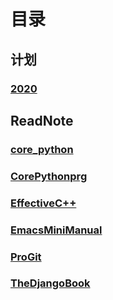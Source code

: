 # 目录

## 计划

### [2020](./plan/2020_plan.md)

## ReadNote

### [core_python](./ReadNote/core_python.org)

### [CorePythonprg](./ReadNote/CorePythonpr.org)

### [EffectiveC++](./ReadNote/EffectiveC++.org)

### [EmacsMiniManual](./ReadNote/EmacsMiniManual.org)

### [ProGit](./ReadNote/ProGit.org)

### [TheDjangoBook](./ReadNote/TheDjangoBook.org)
